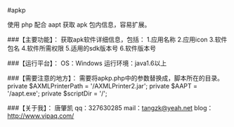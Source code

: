 #apkp

使用 php 配合 aapt 获取 apk 包内信息，容易扩展。

###【主要功能】：
获取apk软件详细信息，包括：
	1.应用名称
	2.应用icon
	3.软件包名
	4.软件所需权限
	5.适用的sdk版本号
	6.软件版本号


###【运行平台】：
	OS：Windows
	运行环境：java1.6以上

###【需要注意的地方】：
	需要将apkp.php中的参数替换成，脚本所在的目录。
	private $AXMLPrinterPath = '<base-path>/AXMLPrinter2.jar';
	private $AAPT = '<base-path>/aapt.exe';
	private $scriptDir = '<base-path>/';

###【关于我】：
	唐肇凯
	qq：327630285
	mail：tangzk@yeah.net
	blog：http://www.vipaq.com/